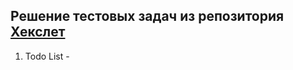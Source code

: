 ## Решение тестовых задач из репозитория [Хекслет](https://github.com/Hexlet/ru-test-assignments?tab=readme-ov-file)

1. Todo List - 
